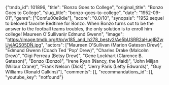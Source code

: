 {"tmdb_id": 101896, "title": "Bonzo Goes to College", "original_title": "Bonzo Goes to College", "slug_title": "bonzo-goes-to-college", "date": "1952-09-01", "genre": ["Com\u00e9die"], "score": "0.0/10", "synopsis": "1952 sequel to beloved favorite Bedtime for Bonzo.  When Bonzo turns out to be the answer to the football teams troubles, the only solution is to enroll him college!  Maureen O'Sullivan\r Edmund Gwenn", "image": "https://image.tmdb.org/t/p/w185_and_h278_bestv2/Ae5bUSRR2aHugIBZwUyjAQS05DN.jpg", "actors": ["Maureen O'Sullivan (Marion Gateson Drew)", "Edmund Gwenn (Coach Ted 'Pop' Drew)", "Charles Drake (Malcolm Drew)", "Gigi Perreau (Betsy Drew)", "Gene Lockhart (Clarence B. Gateson)", "Bonzo (Bonzo)", "Irene Ryan (Nancy, the Maid)", "John Miljan (Wilbur Crane)", "Frank Nelson (Dick)", "Jerry Paris (Lefty Edwards)", "Guy Williams (Ronald Calkins)"], "comments": [], "recommandations_id": [], "youtube_key": "notfound"}